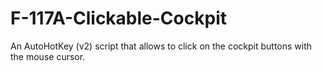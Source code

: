 # F-117A-Clickable-Cockpit
An AutoHotKey (v2) script that allows to click on the cockpit buttons with the mouse cursor.
